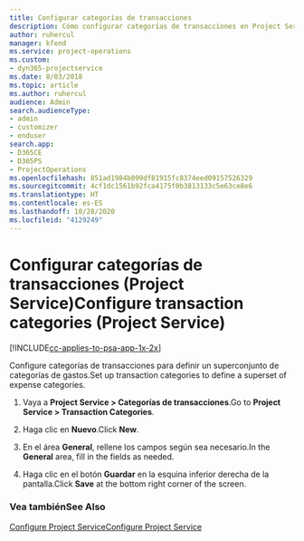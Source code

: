 ```yaml
---
title: Configurar categorías de transacciones
description: Cómo configurar categorías de transacciones en Project Service
author: ruhercul
manager: kfend
ms.service: project-operations
ms.custom:
- dyn365-projectservice
ms.date: 8/03/2018
ms.topic: article
ms.author: ruhercul
audience: Admin
search.audienceType:
- admin
- customizer
- enduser
search.app:
- D365CE
- D365PS
- ProjectOperations
ms.openlocfilehash: 851ad1984b099df81915fc8374eed09157526329
ms.sourcegitcommit: 4cf1dc1561b92fca4175f0b3813133c5e63ce8e6
ms.translationtype: HT
ms.contentlocale: es-ES
ms.lasthandoff: 10/28/2020
ms.locfileid: "4129249"
---
```

# <a name="configure-transaction-categories-project-service"></a><span data-ttu-id="83e8a-103">Configurar categorías de transacciones (Project Service)</span><span class="sxs-lookup"><span data-stu-id="83e8a-103">Configure transaction categories (Project Service)</span></span>

[!INCLUDE[cc-applies-to-psa-app-1x-2x](../includes/cc-applies-to-psa-app-1x-2x.md)]

<span data-ttu-id="83e8a-104">Configure categorías de transacciones para definir un superconjunto de categorías de gastos.</span><span class="sxs-lookup"><span data-stu-id="83e8a-104">Set up transaction categories to define a superset of expense categories.</span></span>  
  
1.  <span data-ttu-id="83e8a-105">Vaya a **Project Service > Categorías de transacciones**.</span><span class="sxs-lookup"><span data-stu-id="83e8a-105">Go to **Project Service > Transaction Categories**.</span></span>  
  
2.  <span data-ttu-id="83e8a-106">Haga clic en **Nuevo**.</span><span class="sxs-lookup"><span data-stu-id="83e8a-106">Click **New**.</span></span>  
  
3.  <span data-ttu-id="83e8a-107">En el área **General**, rellene los campos según sea necesario.</span><span class="sxs-lookup"><span data-stu-id="83e8a-107">In the **General** area, fill in the fields as needed.</span></span>  
  
4.  <span data-ttu-id="83e8a-108">Haga clic en el botón **Guardar** en la esquina inferior derecha de la pantalla.</span><span class="sxs-lookup"><span data-stu-id="83e8a-108">Click **Save** at the bottom right corner of the screen.</span></span>  
  
### <a name="see-also"></a><span data-ttu-id="83e8a-109">Vea también</span><span class="sxs-lookup"><span data-stu-id="83e8a-109">See Also</span></span>  
 [<span data-ttu-id="83e8a-110">Configure Project Service</span><span class="sxs-lookup"><span data-stu-id="83e8a-110">Configure Project Service</span></span>](../psa/configure.md)
